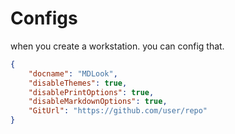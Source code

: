 # Configs

when you create a workstation. you can config that.

```json
{
	"docname": "MDLook",
	"disableThemes": true,
	"disablePrintOptions": true,
	"disableMarkdownOptions": true,
	"GitUrl": "https://github.com/user/repo"
}
```

